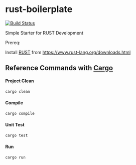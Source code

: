 # rust-boilerplate

[![Build Status](https://travis-ci.org/jasonlam604/rust-boilerplate.svg?branch=master)](https://travis-ci.org/jasonlam604/rust-boilerplate)

Simple Starter for RUST Development


Prereq:

Install [RUST](https://www.rust-lang.org/) from https://www.rust-lang.org/downloads.html

Reference Commands with [Cargo](http://doc.crates.io/)
----------------------------

#### Project Clean

```bash
cargo clean
```

#### Compile 

```bash
cargo compile
```

#### Unit Test

```bash
cargo test
```

#### Run

```bash
cargo run
```

